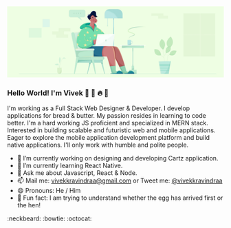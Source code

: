 <img src="https://github.com/vivekkravindraa/vivekkravindraa/blob/master/developerAtWork.png" alt="developerAtWork" />

### Hello World! I'm Vivek 👋 🐝 🔥 💛

I'm working as a Full Stack Web Designer & Developer. I develop applications for bread & butter. My passion resides in learning to code better. I'm a hard working JS proficient and specialized in MERN stack. Interested in building scalable and futuristic web and mobile applications. Eager to explore the mobile application development platform and build native applications. I'll only work with humble and polite people.

- 🔭 I’m currently working on designing and developing Cartz application.
- 🌱 I’m currently learning React Native.
- 💬 Ask me about Javascript, React & Node.
- 📫 Mail me: vivekkravindraa@gmail.com or Tweet me: [@vivekkravindraa](https://twitter.com/vivekkravindraa)
- 😄 Pronouns: He / Him
- 🐣 Fun fact: I am trying to understand whether the egg has arrived first or the hen!

:neckbeard: :bowtie: :octocat:
